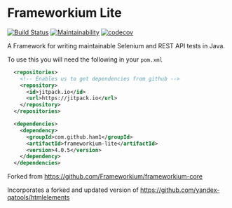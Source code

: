 # Frameworkium Lite

[![Build Status](https://travis-ci.com/ham1/frameworkium-lite.svg?branch=master)](https://travis-ci.com/ham1/frameworkium-lite)
[![Maintainability](https://api.codeclimate.com/v1/badges/98704f9112c6877f7910/maintainability)](https://codeclimate.com/github/ham1/frameworkium-lite/maintainability)
[![codecov](https://codecov.io/gh/ham1/frameworkium-lite/branch/master/graph/badge.svg?token=07Bjy2ePfw)](https://codecov.io/gh/ham1/frameworkium-lite)

A Framework for writing maintainable Selenium and REST API tests in Java.

To use this you will need the following in your `pom.xml`

```xml
  <repositories>
    <!-- Enables us to get dependencies from github -->
    <repository>
      <id>jitpack.io</id>
      <url>https://jitpack.io</url>
    </repository>
  </repositories>

  <dependencies>
    <dependency>
      <groupId>com.github.ham1</groupId>
      <artifactId>frameworkium-lite</artifactId>
      <version>4.0.5</version>
    </dependency>
  </dependencies>
```

Forked from https://github.com/Frameworkium/frameworkium-core

Incorporates a forked and updated version of https://github.com/yandex-qatools/htmlelements
